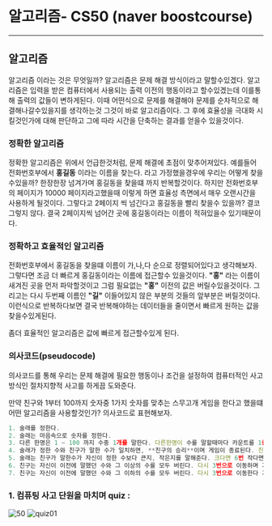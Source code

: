# 알고리즘- CS50 (naver boostcourse)

---

## 알고리즘

알고리즘 이라는 것은 무엇일까? 알고리즘은 문제 해결 방식이라고 말할수있겠다. 알고리즘은 입력을 받은 컴퓨터에서 사용되는 출력 이전의 행동이라고 할수있겠는데 이를통해 출력의 값들이 변하게된다. 이때 어떤식으로 문제를 해결해야 문제를 순차적으로 해결해나갈수있을지를 생각하는것 그것이 바로 알고리즘이다. 그 후에 효율성을 극대화 시킬것인가에 대해 판단하고 그에 따라 시간을 단축하는 결과를 얻을수 있을것이다.

### 정확한 알고리즘

정확한 알고리즘은 위에서 언급한것처럼, 문제 해결에 초점이 맞추어져있다. 예를들어 전화번호부에서 **홍길동** 이라는 이름을 찾는다. 라고 가정했을경우에 우리는 어떻게 찾을수있을까? 한장한장 넘겨가며 홍길동을 찾을떄 까지 반복할것이다. 하지만 전화번호부의 페이지가 10000 페이지라고했을때 이렇게 하면 효율성 측면에서 매우 오랜시간을 사용하게 될것이다. 그렇다고 2페이지 씩 넘긴다고 홍길동을 빨리 찾을수 있을까? 결코 그렇지 않다. 결국 2페이지씩 넘어간 곳에 홍길동이라는 이름이 적혀있을수 있기때문이다.

### 정확하고 효율적인 알고리즘

전화번호부에서 홍길동을 찾을떄 이름이 가,나,다 순으로 정렬되어있다고 생각해보자. 그렇다면 조금 더 빠르게 홍길동이라는 이름에 접근할수 있을것이다. **"홍"** 라는 이름이 새겨진 곳을 먼저 파악할것이고 그럼 필요없는 **"홍"** 이전의 값은 버릴수있을것이다. 그리고는 다시 두번째 이름인 **"길"** 이들어있지 않은 부분의 것들의 앞부분은 버릴것이다. 이런식으로 반복하다보면 결국 반복해야하는 데이터들을 줄이면서 빠르게 원하는 값을 찾을수있게된다.

좀더 효율적인 알고리즘은 값에 빠르게 접근할수있게 된다.

### 의사코드(pseudocode)

의사코드를 통해 우리는 문제 해결에 필요한 행동이나 조건을 설정하여 컴퓨터적인 사고방식인 절차지향적 사고를 하게끔 도와준다.

만약 친구와 1부터 100까지 숫자중 1가지 숫자를 맞추는 스무고개 게임을 한다고 했을떄 어떤 알고리즘을 사용할것인가? 의사코드로 표현해보자.

```jsx
1. 술래를 정한다.
2. 술래는 마음속으로 숫자를 정한다.
3. 다른 한명은 1 ~ 100 까지 수중 1개를 말한다. 다른한명이 수를 말할때마다 카운트를 1증가시킨다.(초기값은 0이다)
4. 술래가 정한 수와 친구가 말한 수가 일치하면, **친구의 승리**이며 게임이 종료된다. 친구가 말한 횟수가 20번이 넘으면 **술래의 승리**이며 게임이 종료된다. 어느것도 해당되지 않다면 5번으로 이동한다. 않다면 5번으로 이동한다.
5. 술래는 친구가 말한수가 자신이 정한 수보다 큰지, 작은지를 말해준다. 크다면 6번 작다면 7번으로 이동한다.
6. 친구는 자신이 이전에 말했던 수와 그 이상의 수를 모두 버린다. 다시 3번으로 이동하며 기존 수의 범위에 자신이 버린수를 제외하고 덮어씌운다.
7. 친구는 자신이 이전에 말했던 수와 그 이하의 수를 모두 버린다. 다시 3번으로 이동한다 기존 수의 범위에 자신이 버린수를 제외하고 덮어씌운다.
```

### 1. 컴퓨팅 사고 단원을 마치며 quiz :

![50](https://user-images.githubusercontent.com/66991380/108366538-d5c49800-723b-11eb-8595-9c57d186febf.jpg)
![quiz01](https://user-images.githubusercontent.com/66991380/108366564-de1cd300-723b-11eb-8759-04cf9c0bffbe.jpg)
